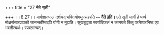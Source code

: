 +++
title = "27 नैते सृती"

+++
।।8.27।। मार्गज्ञानफलं दर्शयन् भक्तियोगमुपसंहरति **-- नैते इति।** एते
सृती मार्गौ हे पार्थ मोक्षसंसारप्रापकौ जानन्कश्चिदपि योगी न मुह्यति।
सुखबुद्ध्या स्वर्गादिफलं न कामयते किंतु परमेश्वरनिष्ठ एव भवतीत्यर्थः।
स्पष्टमन्यत्।
